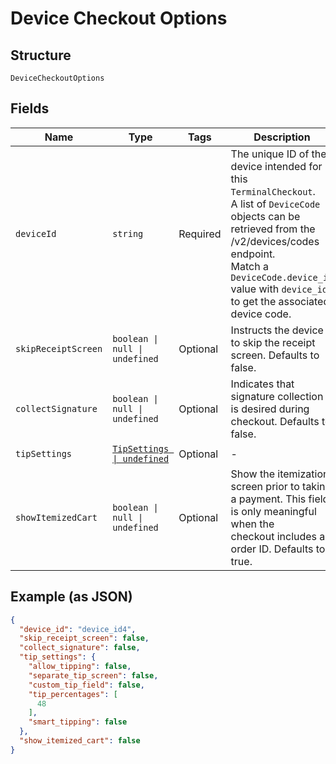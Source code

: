 
# Device Checkout Options

## Structure

`DeviceCheckoutOptions`

## Fields

| Name | Type | Tags | Description |
|  --- | --- | --- | --- |
| `deviceId` | `string` | Required | The unique ID of the device intended for this `TerminalCheckout`.<br/>A list of `DeviceCode` objects can be retrieved from the /v2/devices/codes endpoint.<br/>Match a `DeviceCode.device_id` value with `device_id` to get the associated device code. |
| `skipReceiptScreen` | `boolean \| null \| undefined` | Optional | Instructs the device to skip the receipt screen. Defaults to false. |
| `collectSignature` | `boolean \| null \| undefined` | Optional | Indicates that signature collection is desired during checkout. Defaults to false. |
| `tipSettings` | [`TipSettings \| undefined`](../models/tip-settings.md) | Optional | - |
| `showItemizedCart` | `boolean \| null \| undefined` | Optional | Show the itemization screen prior to taking a payment. This field is only meaningful when the<br/>checkout includes an order ID. Defaults to true. |

## Example (as JSON)

```json
{
  "device_id": "device_id4",
  "skip_receipt_screen": false,
  "collect_signature": false,
  "tip_settings": {
    "allow_tipping": false,
    "separate_tip_screen": false,
    "custom_tip_field": false,
    "tip_percentages": [
      48
    ],
    "smart_tipping": false
  },
  "show_itemized_cart": false
}
```


